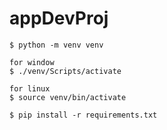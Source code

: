 # appDevProj

```
$ python -m venv venv
```

```
for window
$ ./venv/Scripts/activate
```

```
for linux
$ source venv/bin/activate
```


```
$ pip install -r requirements.txt
```
